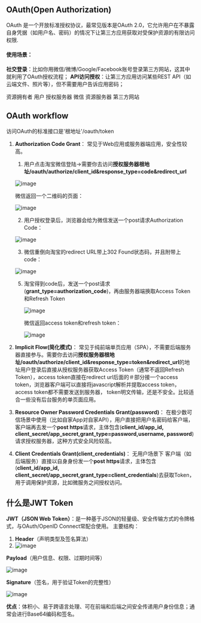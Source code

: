 ## OAuth(Open Authorization)
OAuth 是一个开放标准授权协议，最常见版本是OAuth 2.0，它允许用户在不暴露自身凭据（如用户名、密码）的情况下让第三方应用获取对受保护资源的有限访问权限.
#### 使用场景：
**社交登录**：比如你用微信/微博/Google/Facebook账号登录第三方网站，这其中就利用了OAuth授权流程；
**API访问授权**：让第三方应用访问某些REST API（如云端文件、照片等），但不需要用户告诉应用密码；

资源拥有者 用户
授权服务器 微信
资源服务器 第三方网站

## OAuth workflow
访问OAuth的标准接口是'根地址'/oauth/token
1. **Authorization Code Grant**：
   常见于Web应用或服务器端应用，安全性较高。
   1. 用户点击淘宝微信登陆→需要你去访问**授权服务器根地址/oauth/authorize/client_id&response_type=code&redirect_url**

   ![image](https://github.com/user-attachments/assets/3e622a66-45d5-4897-ae65-345990723c4c)

   微信返回一个二维码的页面：

   ![image](https://github.com/user-attachments/assets/a088e2e3-2076-465b-a7c6-f7206f9275e9)

   2. 用户授权登录后，浏览器会给为微信发送一个post请求Authorization Code：

   ![image](https://github.com/user-attachments/assets/71c6c88e-3e1d-4982-bb26-2323dc43eb61)

   3. 微信重倒向淘宝的redirect URL带上302 Found状态码，并且附带上code：
   
   ![image](https://github.com/user-attachments/assets/939b97c9-44e1-46c5-a160-c56a05f2b2d6)

   5. 淘宝得到code后，发送一个post请求(**grant_type=authorization_code**)，再由服务器端换取Access Token和Refresh Token

      ![image](https://github.com/user-attachments/assets/ed1509e9-29b3-4389-8966-ca003b886dd2)

      微信返回access token和refresh token：

      ![image](https://github.com/user-attachments/assets/60ad48dc-b302-4c5c-bd75-7e4504b7d513)


3. **Implicit Flow(简化模式)**：
   常见于纯前端单页应用（SPA），不需要后端服务器直接参与。需要你去访问**授权服务器根地址/oauth/authorize/client_id&response_type=token&redirect_url**的地址用户登录后直接从授权服务器获取Access Token（通常不返回Refresh Token），access token直接在redirect url后面的＃部分接一个access token，浏览器客户端可以直接将javascript解析并提取access token，access token都不需要发送到服务器， token明文传输，还是不安全。比较适合一些没有后台服务的单页面应用。
4. **Resource Owner Password Credentials Grant(password)**：
   在极少数可信场景中使用（比如自家App对自家API），用户直接把用户名密码给客户端，客户端再去发一个**post https**请求，主体包含(**client_id/app_id, client_secret/app_secret,grant_type=password,username, password**)请求授权服务器，这种方式安全风险较高。
6. **Client Credentials Grant(client_credentials)**：
   无用户场景下
   客户端（如后端服务）直接以自身身份发一个**post https**请求，主体包含(**client_id/app_id, client_secret/app_secret,grant_type=client_credentials**)去获取Token，用于调用保护资源，比如微服务之间授权访问。

## 什么是JWT Token
**JWT（JSON Web Token）**：是一种基于JSON的轻量级、安全传输方式的令牌格式，与OAuth/OpenID Connect常配合使用。
主要结构：
1. **Header**（声明类型及签名算法）
2. 
   ![image](https://github.com/user-attachments/assets/f54392ce-99b6-4913-9811-7308ec678c7f)

**Payload**（用户信息、权限、过期时间等）

![image](https://github.com/user-attachments/assets/403fbf4b-b9d9-446b-82c4-9c0a6b7d7677)

**Signature**（签名，用于验证Token的完整性）

![image](https://github.com/user-attachments/assets/39f5e895-30a0-4e70-b84d-4f1b38b30c38)

**优点**：体积小、易于跨语言处理、可在前端和后端之间安全传递用户身份信息；通常会进行Base64编码和签名。
